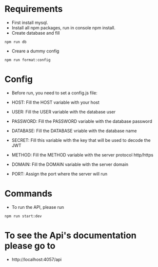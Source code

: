 # Requirements

- First install mysql.
- Install all npm packages, run in console npm install.
- Create database and fill

```
npm run db
```

- Creare a dummy config

```
npm run format:config
```

# Config

- Before run, you need to set a config.js file:

- HOST: Fill the HOST variable with your host
- USER: Fill the USER variable with the database user
- PASSWORD: Fill the PASSWORD variable with the database password
- DATABASE: Fill the DATABASE vriable with the database name
- SECRET: Fill this variable with the key that will be used to decode the JWT
- METHOD: Fill the METHOD variable with the server protocol http/https
- DOMAIN: Fill the DOMAIN variable with the server domain
- PORT: Assign the port where the server will run

# Commands

- To run the API, please run

```
npm run start:dev
```

# To see the Api's documentation please go to

- http://localhost:4057/api
